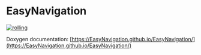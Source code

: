 # EasyNavigation

[![rolling](https://github.com/EasyNavigation/EasyNavigation/actions/workflows/rolling.yaml/badge.svg)](https://github.com/EasyNavigation/EasyNavigation/actions/workflows/rolling.yaml)

Doxygen documentation: [https://EasyNavigation.github.io/EasyNavigation/](https://EasyNavigation.github.io/EasyNavigation/)
